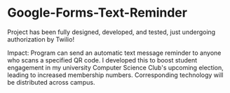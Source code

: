 # Google-Forms-Text-Reminder


Project has been fully designed, developed, and tested, just undergoing authorization by Twilio!

Impact: Program can send an automatic text message reminder to anyone who scans a specified QR code. I developed this to boost student engagement in my university Computer Science Club's upcoming election, leading to increased membership numbers. Corresponding technology will be distributed across campus.
